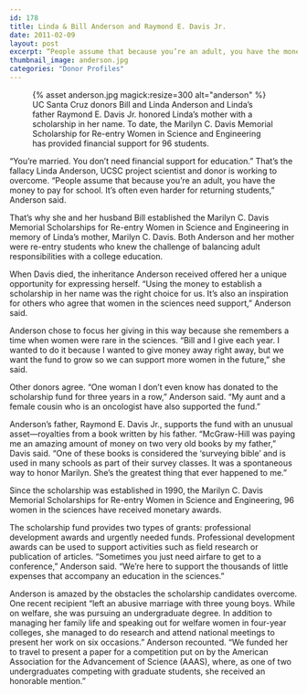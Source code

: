 ```yaml
---
id: 178
title: Linda & Bill Anderson and Raymond E. Davis Jr.
date: 2011-02-09
layout: post
excerpt: “People assume that because you’re an adult, you have the money to pay for school. It’s often even harder for returning students,” Anderson said.
thumbnail_image: anderson.jpg
categories: "Donor Profiles"
---
```


<figure class="inline-image right">
{% asset anderson.jpg magick:resize=300 alt="anderson" %}
<figcaption>UC Santa Cruz donors Bill and Linda Anderson and Linda&#8217;s father Raymond E. Davis Jr. honored Linda&#8217;s mother with a scholarship in her name. To date, the Marilyn C. Davis Memorial Scholarship for Re-entry Women in Science and Engineering has provided financial support for 96 students.</figcaption>
</figure>

“You’re married. You don’t need financial support for education.” That’s the fallacy Linda Anderson, UCSC project scientist and donor is working to overcome. “People assume that because you’re an adult, you have the money to pay for school. It’s often even harder for returning students,” Anderson said.

That’s why she and her husband Bill established the Marilyn C. Davis Memorial Scholarships for Re-entry Women in Science and Engineering in memory of Linda’s mother, Marilyn C. Davis. Both Anderson and her mother were re-entry students who knew the challenge of balancing adult responsibilities with a college education.

When Davis died, the inheritance Anderson received offered her a unique opportunity for expressing herself. “Using the money to establish a scholarship in her name was the right choice for us. It’s also an inspiration for others who agree that women in the sciences need support,” Anderson said.

Anderson chose to focus her giving in this way because she remembers a time when women were rare in the sciences. “Bill and I give each year. I wanted to do it because I wanted to give money away right away, but we want the fund to grow so we can support more women in the future,” she said.

Other donors agree. “One woman I don’t even know has donated to the scholarship fund for three years in a row,” Anderson said. “My aunt and a female cousin who is an oncologist have also supported the fund.”

Anderson’s father, Raymond E. Davis Jr., supports the fund with an unusual asset—royalties from a book written by his father. “McGraw-Hill was paying me an amazing amount of money on two very old books by my father,” Davis said. “One of these books is considered the ‘surveying bible’ and is used in many schools as part of their survey classes. It was a spontaneous way to honor Marilyn. She’s the greatest thing that ever happened to me.”

Since the scholarship was established in 1990, the Marilyn C. Davis Memorial Scholarships for Re-entry Women in Science and Engineering, 96 women in the sciences have received monetary awards.

The scholarship fund provides two types of grants: professional development awards and urgently needed funds. Professional development awards can be used to support activities such as field research or publication of articles. “Sometimes you just need airfare to get to a conference,” Anderson said. “We’re here to support the thousands of little expenses that accompany an education in the sciences.”

Anderson is amazed by the obstacles the scholarship candidates overcome. One recent recipient “left an abusive marriage with three young boys. While on welfare, she was pursuing an undergraduate degree. In addition to managing her family life and speaking out for welfare women in four-year colleges, she managed to do research and attend national meetings to present her work on six occasions.” Anderson recounted. “We funded her to travel to present a paper for a competition put on by the American Association for the Advancement of Science (AAAS), where, as one of two undergraduates competing with graduate students, she received an honorable mention.”

